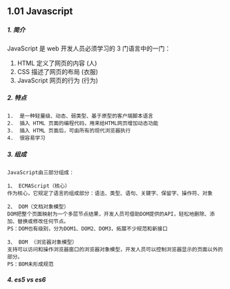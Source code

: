## 1.01 Javascript


##### 1. 简介
JavaScript 是 web 开发人员必须学习的 3 门语言中的一门：
1. HTML 定义了网页的内容  (人)
2. CSS  描述了网页的布局  (衣服)
3. JavaScript 网页的行为 (行为)


##### 2. 特点
```
1.  是一种轻量级、动态、弱类型、基于原型的客户端脚本语言
2.  插入 HTML 页面的编程代码，用来给HTML网页增加动态功能
3.  插入 HTML 页面后，可由所有的现代浏览器执行
4.  很容易学习
```

##### 3. 组成
```
JavaScript由三部分组成：

1、 ECMAScript（核心）       
作为核心，它规定了语言的组成部分：语法、类型、语句、关键字、保留字、操作符、对象       

2、 DOM（文档对象模型）      
DOM把整个页面映射为一个多层节点结果，开发人员可借助DOM提供的API，轻松地删除、添加、替换或修改任何节点。   
PS：DOM也有级别，分为DOM1、DOM2、DOM3，拓展不少规范和新接口    

3、 BOM （浏览器对象模型）         
支持可以访问和操作浏览器窗口的浏览器对象模型，开发人员可以控制浏览器显示的页面以外的部分。       
PS：BOM未形成规范      
```

##### 4. es5 vs es6



